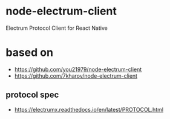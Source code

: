 # node-electrum-client

Electrum Protocol Client for React Native

# based on

* https://github.com/you21979/node-electrum-client
* https://github.com/7kharov/node-electrum-client

## protocol spec

* https://electrumx.readthedocs.io/en/latest/PROTOCOL.html


